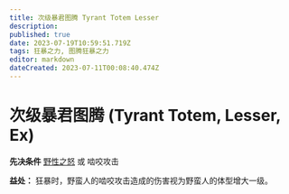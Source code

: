 ```yaml
---
title: 次级暴君图腾 Tyrant Totem Lesser
description: 
published: true
date: 2023-07-19T10:59:51.719Z
tags: 狂暴之力, 图腾狂暴之力
editor: markdown
dateCreated: 2023-07-11T00:08:40.474Z
---
```


# 次级暴君图腾 (Tyrant Totem, Lesser, Ex)

**先决条件** [野性之怒](/狂暴之力/野性之怒) 或 啮咬攻击

**益处：** 狂暴时，野蛮人的啮咬攻击造成的伤害视为野蛮人的体型增大一级。
